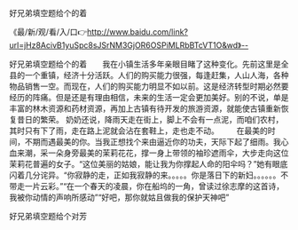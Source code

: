 好兄弟填空题给个的着

《最/新/观/看/入/口👉http://www.baidu.com/link?url=jHz8AcivB1yuSpc8sJSrNM3GjOR6OSPiMLRbBTcVT1O&wd》--

好兄弟填空题给个的着　　我在小镇生活多年亲眼目睹了这种变化。先前这里是全县的一个重镇，经济十分活跃。人们的购买能力很强，每逢赶集，人山人海，各种物品销售一空。而现在，人们的购买能力明显不如以前。这是经济转型时期必然要经历的阵痛。但是还是有理由相信，未来的生活一定会更加美好。别的不说，单是丰富的林木资源和药材资源，再加上古镇有待开发的旅游资源，就能使古镇重新恢复昔日的繁荣。
奶奶还说，降雨天走在街上，脚上不会有一点泥，而咱们农村，其时只有下了雨，走在路上泥就会沾在套鞋上，走也走不动。
　　在最美的时间，不期而遇最美的你。当我正想找个来由逼近你的功夫，天际下起了细雨。我心血来潮，采一朵身旁最美的茉莉花花，撑一身上带领的袖珍遮雨伞，大步走向这位茉莉花普遍的女子。“这位美丽的姑娘，能让我为你撑起人命的阳伞吗？”她有眼底闪着几分诧异。“你寂静的走，正如我寂静的来。。。。。你是落日下的新妇。。。。。。不带走一片云彩。”“在一个春天的凌晨，你在船坞的一角，曾读过徐志摩的这首诗，我被你动情的声响所感动”“好吧，那你就姑且做我的保护天神吧”





好兄弟填空题给个对芳
